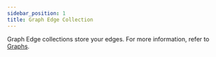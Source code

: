 ```yaml
---
sidebar_position: 1
title: Graph Edge Collection
---
```


Graph Edge collections store your edges. For more information, refer to [Graphs](../../graphs/index.md).

<DocCardList />
